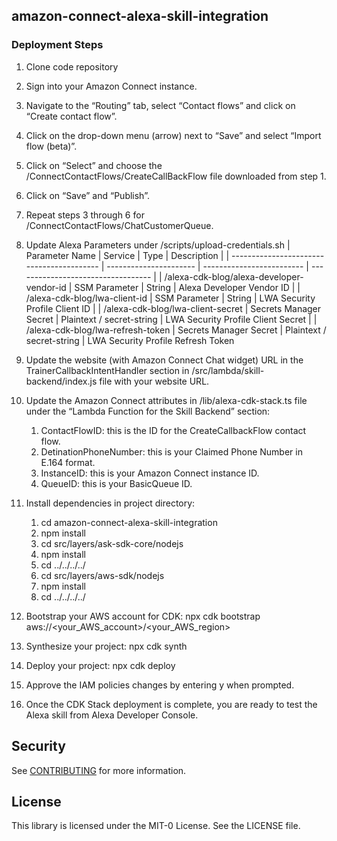 ## amazon-connect-alexa-skill-integration
### Deployment Steps
1.	Clone code repository
2.	Sign into your Amazon Connect instance.
3.	Navigate to the “Routing” tab, select “Contact flows” and click on “Create contact flow”.
4.	Click on the drop-down menu (arrow) next to “Save” and select “Import flow (beta)”.
5.	Click on “Select” and choose the /ConnectContactFlows/CreateCallBackFlow file downloaded from step 1.
6.	Click on “Save” and “Publish”.
7.	Repeat steps 3 through 6 for /ConnectContactFlows/ChatCustomerQueue.
8.	Update Alexa Parameters under /scripts/upload-credentials.sh
    | Parameter Name                            | Service                | Type                      | Description                        |
    | ----------------------------------------- | ---------------------- | ------------------------- | ---------------------------------- |
    | /alexa-cdk-blog/alexa-developer-vendor-id | SSM Parameter          | String                    | Alexa Developer Vendor ID          |
    | /alexa-cdk-blog/lwa-client-id             | SSM Parameter          | String                    | LWA Security Profile Client ID     |
    | /alexa-cdk-blog/lwa-client-secret         | Secrets Manager Secret | Plaintext / secret-string | LWA Security Profile Client Secret |
    | /alexa-cdk-blog/lwa-refresh-token         | Secrets Manager Secret | Plaintext / secret-string | LWA Security Profile Refresh Token 

9.	Update the website (with Amazon Connect Chat widget) URL in the TrainerCallbackIntentHandler section in /src/lambda/skill-backend/index.js file with your website URL.
10.	Update the Amazon Connect attributes in /lib/alexa-cdk-stack.ts file under the “Lambda Function for the Skill Backend” section:
    1.	ContactFlowID: this is the ID for the CreateCallbackFlow contact flow.
    2.	DetinationPhoneNumber: this is your Claimed Phone Number in E.164 format.
    3.	InstanceID: this is your Amazon Connect instance ID.
    4.	QueueID: this is your BasicQueue ID.
11.	Install dependencies in project directory:
    1. cd amazon-connect-alexa-skill-integration
    2. npm install
    3. cd src/layers/ask-sdk-core/nodejs
    4. npm install
    5. cd ../../../../
    6. cd src/layers/aws-sdk/nodejs
    7. npm install
    8. cd ../../../../
12.	Bootstrap your AWS account for CDK: npx cdk bootstrap aws://<your_AWS_account>/<your_AWS_region>
13.	Synthesize your project: npx cdk synth
14.	Deploy your project: npx cdk deploy
15.	Approve the IAM policies changes by entering y when prompted.
16. Once the CDK Stack deployment is complete, you are ready to test the Alexa skill from Alexa Developer Console.


## Security

See [CONTRIBUTING](CONTRIBUTING.md#security-issue-notifications) for more information.

## License

This library is licensed under the MIT-0 License. See the LICENSE file.